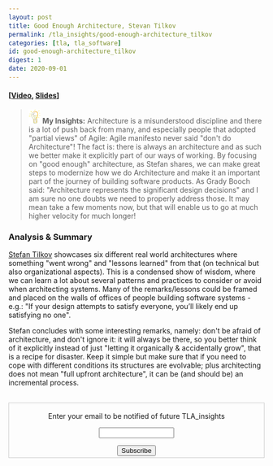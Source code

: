 ```yaml
---
layout: post
title: Good Enough Architecture, Stevan Tilkov
permalink: /tla_insights/good-enough-architecture_tilkov
categories: [tla, tla_software]
id: good-enough-architecture_tilkov
digest: 1
date: 2020-09-01
---
```


#### [[Video](https://youtu.be/PzEox3szeRc), [Slides](https://gotober.com/2019/sessions/846/slides)]

> ![light](/assets/light-bulb.png) **My Insights:** Architecture is a misunderstood discipline and there is a lot of push back from many, and especially people that adopted "partial views" of Agile: Agile manifesto never said "don't do Architecture"! The fact is: there is always an architecture and as such we better make it explicitly part of our ways of working. By focusing on "good enough" architecture, as Stefan shares, we can make great steps to modernize how we do Architecture and make it an important part of the journey of building software products. As Grady Booch said: "Architecture represents the significant design decisions" and I am sure no one doubts we need to properly address those. It may mean take a few moments now, but that will enable us to go at much higher velocity for much longer!

### Analysis & Summary

[Stefan Tilkov](https://twitter.com/stilkov) showcases six different real world architectures where something "went wrong" and "lessons learned" from that (on technical but also organizational aspects). This is a condensed show of wisdom, where we can learn a lot about several patterns and practices to consider or avoid when architecting systems. Many of the remarks/lessons could be framed and placed on the walls of offices of people building software systems - e.g.: "If your design attempts to satisfy everyone, you’ll likely end up satisfying no one".

Stefan concludes with some interesting remarks, namely: don't be afraid of architecture, and don't ignore it: it will always be there, so you better think of it explicitly instead of just "letting it organically & accidentally grow", that is a recipe for disaster. Keep it simple but make sure that if you need to cope with different conditions its structures are evolvable; plus architecting does not mean "full upfront architecture", it can be (and should be) an incremental process.

<br>

<form style="border:1px solid #ccc;padding:3px;text-align:center;" action="https://tinyletter.com/tla_insights"
  method="post" target="popupwindow"
  onsubmit="window.open('https://tinyletter.com/tla_insights', 'popupwindow', 'scrollbars=yes,width=800,height=600');return true">
  <p><label for="tlemail">Enter your email to be notified of future TLA_insights</label></p>
  <p><input type="text" style="width:140px" name="email" id="tlemail" /></p><input type="hidden" value="1"
    name="embed" /><input type="submit" value="Subscribe" />
</form>
